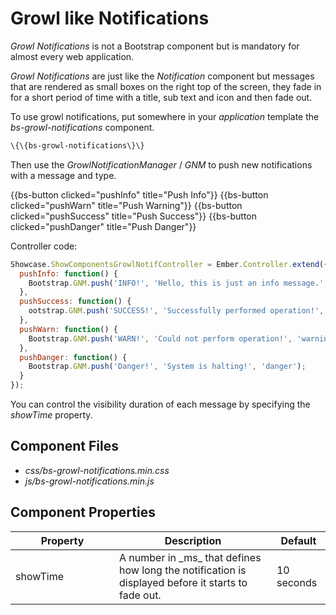 # Growl like Notifications


_Growl Notifications_ is not a Bootstrap component but is mandatory for almost every web application.

_Growl Notifications_ are just like the _Notification_ component but messages that are rendered as small boxes on the right top of the screen, they fade in for a short period of time with a title, sub text and icon and then fade out.

To use growl notifications, put somewhere in your _application_ template the _bs-growl-notifications_ component.

``` html
\{\{bs-growl-notifications\}\}
```

Then use the _GrowlNotificationManager_ / _GNM_ to push new notifications with a message and type.

<div class="bs-example">
    {{bs-button clicked="pushInfo" title="Push Info"}}
    {{bs-button clicked="pushWarn" title="Push Warning"}}
    {{bs-button clicked="pushSuccess" title="Push Success"}}
    {{bs-button clicked="pushDanger" title="Push Danger"}}
</div>

Controller code:


``` javascript
Showcase.ShowComponentsGrowlNotifController = Ember.Controller.extend({
  pushInfo: function() {
    Bootstrap.GNM.push('INFO!', 'Hello, this is just an info message.', 'info');
  },
  pushSuccess: function() {
    ootstrap.GNM.push('SUCCESS!', 'Successfully performed operation!', 'success');
  },
  pushWarn: function() {
    Bootstrap.GNM.push('WARN!', 'Could not perform operation!', 'warning');
  },
  pushDanger: function() {
    Bootstrap.GNM.push('Danger!', 'System is halting!', 'danger');
  }
});
```

You can control the visibility duration of each message by specifying the _showTime_ property.


## Component Files

* _css/bs-growl-notifications.min.css_
* _js/bs-growl-notifications.min.js_

## Component Properties

<div class="table-responsive">
    <table class="table table-bordered table-striped">
        <thead>
            <tr>
                <th style="width: 150px;">Property</th>
                <th>Description</th>
                <th>Default</th>
            </tr>
        </thead>
        <tbody>
            <tr>
                <td>showTime</td>
                <td>A number in _ms_ that defines how long the notification is displayed before it starts to fade out.</td>
                <td>10 seconds</td>
            </tr>
        </tbody>
    </table>

